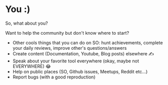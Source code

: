 # You :)

So, what about you?

<p v-click>Want to help the community but don't know where to start?</p>

<ul>
  <li v-click>Other cools things that you can do on SO: hunt achievements, complete your daily reviews, improve other's questions/answers</li>
  <li v-click>Create content (Documentation, Youtube, Blog posts) elsewhere ✍️</li>
  <li v-click>Speak about your favorite tool everywhere (okay, maybe not EVERYWHERE) 😂</li>
  <li v-click>Help on public places (SO, Github issues, Meetups, Reddit etc...)</li>
  <li v-click>Report bugs (with a good reproduction)</li>
</ul>
